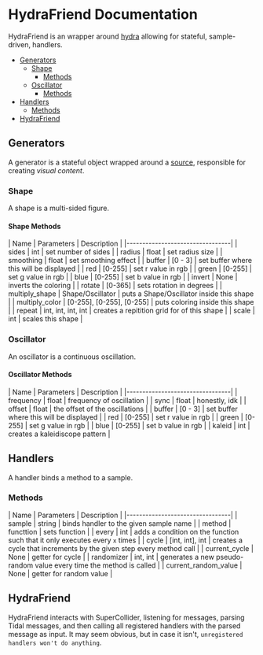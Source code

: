 # HydraFriend Documentation

HydraFriend is an wrapper around [hydra](https://github.com/ojack/hydra) allowing for stateful, sample-driven, handlers.

- [Generators](#Generators)
  * [Shape](#Shape)
    + [Methods](#Methods)
  * [Oscillator](#Oscillator)
    + [Methods](#Methods)
- [Handlers](#Handlers)
    * [Methods](#Methods)
- [HydraFriend](#HydraFriend)


<!-- toc -->

## Generators

A generator is a stateful object wrapped around a [source](https://github.com/ojack/hydra/blob/master/docs/funcs.md#sources), responsible for creating *visual content*.

### Shape

A shape is a multi-sided figure.

#### Shape Methods

| Name | Parameters | Description |
|---------------------------------|
| sides | int | set number of sides |
| radius | float | set radius size | 
| smoothing | float | set smoothing effect |
| buffer | [0 - 3] | set buffer where this will be displayed |
| red | [0-255] | set r value in rgb |
| green | [0-255] | set g value in rgb |
| blue | [0-255] | set b value in rgb |
| invert | None | inverts the coloring |
| rotate | [0-365] | sets rotation in degrees |
| multiply_shape | Shape/Oscillator | puts a Shape/Oscillator inside this shape | 
| multiply_color | [0-255], [0-255], [0-255] | puts coloring inside this shape | 
| repeat | int, int, int, int | creates a repitition grid for of this shape | 
| scale | int | scales this shape |


### Oscillator

An oscillator is a continuous oscillation.

#### Oscillator Methods

| Name | Parameters | Description |
|---------------------------------|
| frequency | float | frequency of oscillation |
| sync | float | honestly, idk |
| offset | float | the offset of the oscillations |
| buffer | [0 - 3] | set buffer where this will be displayed |
| red | [0-255] | set r value in rgb |
| green | [0-255] | set g value in rgb |
| blue | [0-255] | set b value in rgb |
| kaleid | int | creates a kaleidiscope pattern | 

## Handlers

A handler binds a method to a sample.

### Methods

| Name | Parameters | Description |
|---------------------------------|
| sample | string | binds handler to the given sample name |
| method | functtion | sets function |
| every | int | adds a condition on the function such that it only executes every `x` times |
| cycle | [int, int], int | creates a cycle that increments by the given step every method call | 
| current_cycle | None | getter for cycle | 
| randomizer | int, int | generates a new pseudo-random value every time the method is called | 
| current_random_value | None | getter for random value | 

## HydraFriend

HydraFriend interacts with SuperCollider, listening for messages, parsing Tidal messages, and then calling all registered handlers with the parsed message as input. It may seem obvious, but in case it isn't, `unregistered handlers won't do anything`.